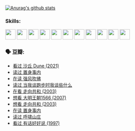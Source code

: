 
[![Anurag's github stats](https://github-readme-stats.vercel.app/api?username=w940853815)](https://github.com/anuraghazra/github-readme-stats)

### Skills:

<code><img height="32" src="https://cdn.jsdelivr.net/npm/simple-icons@v5/icons/python.svg"></code>
<code><img height="32" src="https://cdn.jsdelivr.net/npm/simple-icons@v5/icons/javascript.svg"></code>
<code><img height="32" src="https://cdn.jsdelivr.net/npm/simple-icons@v5/icons/django.svg"></code>
<code><img height="32" src="https://cdn.jsdelivr.net/npm/simple-icons@v5/icons/flask.svg"></code>
<code><img height="32" src="https://cdn.jsdelivr.net/npm/simple-icons@v5/icons/vuetify.svg"></code>
<code><img height="32" src="https://cdn.jsdelivr.net/npm/simple-icons@v5/icons/git.svg"></code>
<code><img height="32" src="https://cdn.jsdelivr.net/npm/simple-icons@v5/icons/docker.svg"></code>
<code><img height="32" src="https://cdn.jsdelivr.net/npm/simple-icons@v5/icons/postgresql.svg"></code>
<code><img height="32" src="https://cdn.jsdelivr.net/npm/simple-icons@v5/icons/elasticsearch.svg"></code>
<code><img height="32" src="https://cdn.jsdelivr.net/npm/simple-icons@v5/icons/macos.svg"></code>
<code><img height="32" src="https://cdn.jsdelivr.net/npm/simple-icons@v5/icons/linux.svg"></code>

### 🗣 豆瓣:

<!-- DOUBAN-ACTIVITIES:START -->
- [看过 沙丘 Dune‎ (2021)](https://www.douban.com/people/136069238/status/3726869471/?_i=42646137)
- [读过 置身事内](https://www.douban.com/people/136069238/status/3726223867/?_i=42646137)
- [在读 强风吹拂](https://www.douban.com/people/136069238/status/3725395475/?_i=42646138)
- [读过 当我谈跑步时我谈些什么](https://www.douban.com/people/136069238/status/3715422296/?_i=42646138)
- [在看 走向共和‎ (2003)](https://www.douban.com/people/136069238/status/3711470443/?_i=42646138)
- [想看 大明王朝1566‎ (2007)](https://www.douban.com/people/136069238/status/3710980213/?_i=42646138)
- [想看 走向共和‎ (2003)](https://www.douban.com/people/136069238/status/3710980002/?_i=42646138)
- [在读 置身事内](https://www.douban.com/people/136069238/status/3710472151/?_i=42646138)
- [读过 呼啸山庄](https://www.douban.com/people/136069238/status/3710470617/?_i=42646138)
- [看过 有话好好说‎ (1997)](https://www.douban.com/people/136069238/status/3709833172/?_i=42646138)
<!-- DOUBAN-ACTIVITIES:END -->
<!--
**w940853815/w940853815** is a ✨ _special_ ✨ repository because its `README.md` (this file) appears on your GitHub profile.

Here are some ideas to get you started:

- 🔭 I’m currently working on ...
- 🌱 I’m currently learning ...
- 👯 I’m looking to collaborate on ...
- 🤔 I’m looking for help with ...
- 💬 Ask me about ...
- 📫 How to reach me: ...
- 😄 Pronouns: ...
- ⚡ Fun fact: ...
-->

